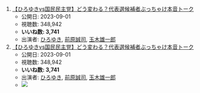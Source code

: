 1.  [【ひろゆきvs国民民主党】どう変わる？代表選候補者ぶっちゃけ本音トーク](/rehacq_fan/ids/https://www.youtube.com/watch?v=ljAjC80089I "wikilink")
    -   公開日: 2023-09-01
    -   視聴数: 348,942
    -   **いいね数: 3,741**
    -   出演者: [ひろゆき](/rehacq_fan/people/ひろゆき "wikilink"), [前原誠司](/rehacq_fan/people/前原誠司 "wikilink"), [玉木雄一郎](/rehacq_fan/people/玉木雄一郎 "wikilink")
1.  [【ひろゆきvs国民民主党】どう変わる？代表選候補者ぶっちゃけ本音トーク](https://www.youtube.com/watch?v=ljAjC80089I)
    -   公開日: 2023-09-01
    -   視聴数: 348,942
    -   **いいね数: 3,741**
    -   出演者: [ひろゆき](/rehacq_fan/people/ひろゆき "wikilink"), [前原誠司](/rehacq_fan/people/前原誠司 "wikilink"), [玉木雄一郎](/rehacq_fan/people/玉木雄一郎 "wikilink")
    - [![](https://img.youtube.com/vi/ljAjC80089I/hqdefault.jpg)](https://www.youtube.com/watch?v=ljAjC80089I)
